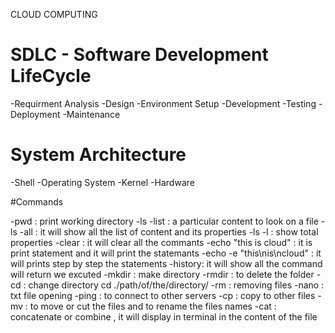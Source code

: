  CLOUD COMPUTING
# SDLC - Software Development LifeCycle

-Requirment Analysis
-Design
-Environment Setup
-Development
-Testing
-Deployment
-Maintenance

# System Architecture

-Shell
-Operating System
-Kernel
-Hardware

#Commands
 
-pwd : print working directory
-ls -list : a particular content to look on a file
-ls -all : it will show all the list of content and its properties
-ls -l : show total properties
-clear : it will clear all the commants
-echo "this is cloud" : it is print statement and it will print the statemants
-echo -e "this\nis\ncloud" : it will prints step by step the statements
-history: it will show all the command will return we excuted
-mkdir : make directory 
-rmdir : to delete the folder
-cd : change directory cd ./path/of/the/directory/
-rm : removing files
-nano : txt file opening
-ping : to connect to other servers
-cp : copy  to other files
-mv : to move or cut the files and to rename the files names
-cat : concatenate or combine , it will display in terminal in the content of the file
